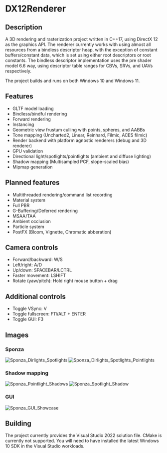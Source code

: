# DX12Renderer
## Description
A 3D rendering and rasterization project written in C++17, using DirectX 12 as the graphics API. The renderer currently works with using almost all resources from a bindless descriptor heap, with the exception of constant buffers/constant data, which is set using either root descriptors or root constants. The bindless descriptor implementation uses the pre shader model 6.6 way, using descriptor table ranges for CBVs, SRVs, and UAVs respectively.

The project builds and runs on both Windows 10 and Windows 11.

## Features
- GLTF model loading
- Bindless/bindful rendering
- Forward rendering
- Instancing
- Geometric view frustum culling with points, spheres, and AABBs
- Tone mapping (Uncharted2, Linear, Reinhard, Filmic, ACES filmic)
- Render backend with platform agnostic renderers (debug and 3D renderer)
- GPU validation
- Directional light/spotlights/pointlights (ambient and diffuse lighting)
- Shadow mapping (Multisampled PCF, slope-scaled bias)
- Mipmap generation

## Planned features
- Multithreaded rendering/command list recording
- Material system
- Full PBR
- G-Buffering/Deferred rendering
- MSAA/TAA
- Ambient occlusion
- Particle system
- PostFX (Bloom, Vignette, Chromatic abberation)

## Camera controls
- Forward/backward: W/S
- Left/right: A/D
- Up/down: SPACEBAR/LCTRL
- Faster movement: LSHIFT
- Rotate (yaw/pitch): Hold right mouse button + drag

## Additional controls
- Toggle VSync: V
- Toggle fullscreen: F11/ALT + ENTER
- Toggle GUI: F3

## Images
### Sponza
![Sponza_Dirlights_Spotlights](https://user-images.githubusercontent.com/34250026/204929516-e82bc7eb-7846-4d31-b155-ed8126a7214f.png)
![Sponza_Dirlights_Spotlights_Pointlights](https://user-images.githubusercontent.com/34250026/204929518-925c8b83-4dc4-4613-9422-71674364be73.png)

### Shadow mapping
![Sponza_Pointlight_Shadows](https://user-images.githubusercontent.com/34250026/204929501-04e5c15a-c799-472d-b818-32d274a221c4.png)
![Sponza_Spotlight_Shadow](https://user-images.githubusercontent.com/34250026/204929504-9820795c-d5c1-4ae3-b8de-22d14b7cd09c.png)

### GUI
![Sponza_GUI_Showcase](https://user-images.githubusercontent.com/34250026/204929523-4dac0a28-d761-4472-a37e-a500647324f3.png)

## Building
The project currently provides the Visual Studio 2022 solution file. CMake is currently not supported. You will need to have installed the latest Windows 10 SDK in the Visual Studio workloads.
